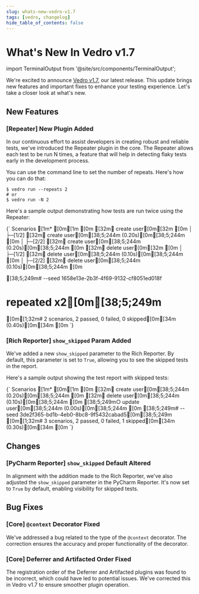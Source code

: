 ```yaml
---
slug: whats-new-vedro-v1.7
tags: [vedro, changelog]
hide_table_of_contents: false
---
```


# What's New In Vedro v1.7

import TerminalOutput from '@site/src/components/TerminalOutput';

We're excited to announce [Vedro v1.7](https://pypi.org/project/vedro/), our latest release. This update brings new features and important fixes to enhance your testing experience. Let's take a closer look at what's new.

<!--truncate-->

## New Features

### [Repeater] New Plugin Added

In our continuous effort to assist developers in creating robust and reliable tests, we've introduced the Repeater plugin in the core. The Repeater allows each test to be run N times, a feature that will help in detecting flaky tests early in the development process.

You can use the command line to set the number of repeats. Here's how you can do that:

```shell
$ vedro run --repeats 2
# or
$ vedro run -N 2
```

Here's a sample output demonstrating how tests are run twice using the Repeater:

<TerminalOutput>
{`
Scenarios
[1m* [0m[1m
[0m [32m✔ create user[0m[32m
[0m │
 ├─[1/2] [32m✔ create user[0m[38;5;244m (0.20s)[0m[38;5;244m
[0m │
 ├─[2/2] [32m✔ create user[0m[38;5;244m (0.20s)[0m[38;5;244m
[0m 
 [32m✔ delete user[0m[32m
[0m │
 ├─[1/2] [32m✔ delete user[0m[38;5;244m (0.10s)[0m[38;5;244m
[0m │
 ├─[2/2] [32m✔ delete user[0m[38;5;244m (0.10s)[0m[38;5;244m
[0m 
 
[38;5;249m# --seed 1658e13e-2b3f-4f69-9132-cf8051ed018f
# repeated x2[0m[38;5;249m
[0m[1;32m# 2 scenarios, 2 passed, 0 failed, 0 skipped[0m[34m (0.40s)[0m[34m
[0m
`}
</TerminalOutput>

### [Rich Reporter] `show_skipped` Param Added

We've added a new `show_skipped` parameter to the Rich Reporter. By default, this parameter is set to `True`, allowing you to see the skipped tests in the report.

Here's a sample output showing the test report with skipped tests:

<TerminalOutput>
{`
Scenarios
[1m* [0m[1m
[0m [32m✔ create user[0m[38;5;244m (0.20s)[0m[38;5;244m
[0m [32m✔ delete user[0m[38;5;244m (0.10s)[0m[38;5;244m
[0m [38;5;249m○ update user[0m[38;5;244m (0.00s)[0m[38;5;244m
[0m 
[38;5;249m# --seed 3de2f365-bd1b-4eb0-8bc8-9f5432cabad5[0m[38;5;249m
[0m[1;32m# 3 scenarios, 2 passed, 0 failed, 1 skipped[0m[34m (0.30s)[0m[34m
[0m
`}
</TerminalOutput>

## Changes

### [PyCharm Reporter] `show_skipped` Default Altered

In alignment with the addition made to the Rich Reporter, we've also adjusted the `show_skipped` parameter in the PyCharm Reporter. It's now set to `True` by default, enabling visibility for skipped tests.

## Bug Fixes

### [Core] `@context` Decorator Fixed

We've addressed a bug related to the type of the `@context` decorator. The correction ensures the accuracy and proper functionality of the decorator.

### [Core] Deferrer and Artifacted Order Fixed

The registration order of the Deferrer and Artifacted plugins was found to be incorrect, which could have led to potential issues. We've corrected this in Vedro v1.7 to ensure smoother plugin operation.
